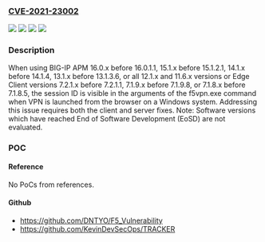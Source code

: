 ### [CVE-2021-23002](https://cve.mitre.org/cgi-bin/cvename.cgi?name=CVE-2021-23002)
![](https://img.shields.io/static/v1?label=Product&message=BIG-IP%20APM%20and%20Edge%20Client&color=blue)
![](https://img.shields.io/static/v1?label=Version&message=BIG-IP%20APM%2016.0.x%20before%2016.0.1.1%2C%2015.1.x%20before%2015.1.2.1%2C%2014.1.x%20before%2014.1.4%2C%2013.1.x%20before%2013.1.3.6%2C%20all%2012.1.x%20and%2011.6.x%20versions%20&color=brightgreen)
![](https://img.shields.io/static/v1?label=Version&message=Edge%20Client%207.2.1.x%20before%207.2.1.1%2C%207.1.9.x%20before%207.1.9.8%2C%207.1.8.x%20before%207.1.8.5%20&color=brightgreen)
![](https://img.shields.io/static/v1?label=Vulnerability&message=Information%20leakage&color=brightgreen)

### Description

When using BIG-IP APM 16.0.x before 16.0.1.1, 15.1.x before 15.1.2.1, 14.1.x before 14.1.4, 13.1.x before 13.1.3.6, or all 12.1.x and 11.6.x versions or Edge Client versions 7.2.1.x before 7.2.1.1, 7.1.9.x before 7.1.9.8, or 7.1.8.x before 7.1.8.5, the session ID is visible in the arguments of the f5vpn.exe command when VPN is launched from the browser on a Windows system. Addressing this issue requires both the client and server fixes. Note: Software versions which have reached End of Software Development (EoSD) are not evaluated.

### POC

#### Reference
No PoCs from references.

#### Github
- https://github.com/DNTYO/F5_Vulnerability
- https://github.com/KevinDevSecOps/TRACKER

